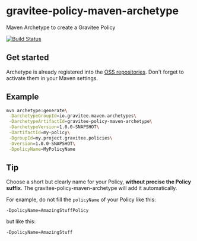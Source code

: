 # gravitee-policy-maven-archetype
Maven Archetype to create a Gravitee Policy

[![Build Status](http://build.gravitee.io/jenkins/buildStatus/icon?job=gravitee-policy-maven-archetype)](http://build.gravitee.io/jenkins/job/gravitee-policy-maven-archetype/)

## Get started

Archetype is already registered into the [OSS repositories](http://central.sonatype.org/pages/ossrh-guide.html). Don't forget to activate them in your Maven settings.

## Example

```bash
mvn archetype:generate\
 -DarchetypeGroupId=io.gravitee.maven.archetypes\
 -DarchetypeArtifactId=gravitee-policy-maven-archetype\
 -DarchetypeVersion=1.0.0-SNAPSHOT\
 -DartifactId=my-policy\
 -DgroupId=my.project.gravitee.policies\
 -Dversion=1.0.0-SNAPSHOT\
 -DpolicyName=MyPolicyName
```

## Tip

Choose a short but clearly name for your Policy, **without precise the Policy suffix**. The gravitee-policy-maven-archetype will add it automatically.

For example, do not fill the ``policyName`` of your Policy like this:

```
-DpolicyName=AmazingStuffPolicy
```

but like this:

```
-DpolicyName=AmazingStuff
```
